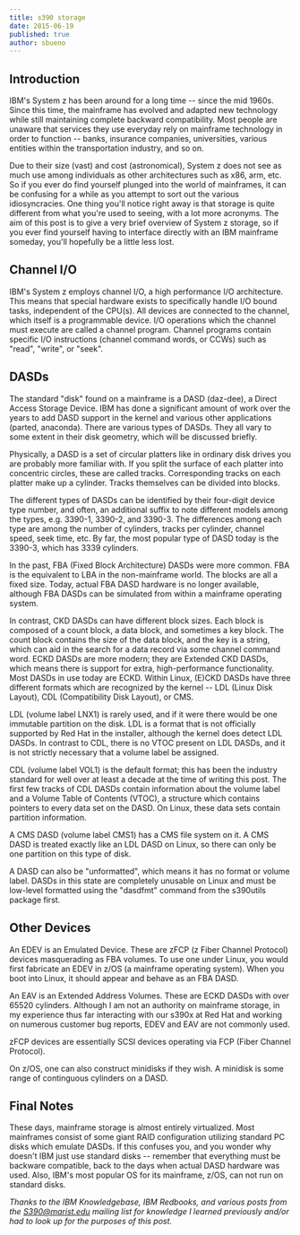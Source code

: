 ```yaml
---
title: s390 storage
date: 2015-06-19
published: true
author: sbueno
---
```


Introduction
------------

IBM's System z has been around for a long time -- since the mid 1960s. Since this time, the mainframe has evolved and adapted new technology while still maintaining complete backward compatibility. Most people are unaware that services they use everyday rely on mainframe technology in order to function -- banks, insurance companies, universities, various entities within the transportation industry, and so on.

Due to their size (vast) and cost (astronomical), System z does not see as much use among individuals as other architectures such as x86, arm, etc. So if you ever do find yourself plunged into the world of mainframes, it can be confusing for a while as you attempt to sort out the various idiosyncracies. One thing you'll notice right away is that storage is quite different from what you're used to seeing, with a lot more acronyms. The aim of this post is to give a very brief overview of System z storage, so if you ever find yourself having to interface directly with an IBM mainframe someday, you'll hopefully be a little less lost.

Channel I/O
-----------

IBM's System z employs channel I/O, a high performance I/O architecture. This means that special hardware exists to specifically handle I/O bound tasks, independent of the CPU(s). All devices are connected to the channel, which itself is a programmable device. I/O operations which the channel must execute are called a channel program. Channel programs contain specific I/O instructions (channel command words, or CCWs) such as "read", "write", or "seek".

DASDs
-----

The standard "disk" found on a mainframe is a DASD (daz-dee), a Direct Access Storage Device. IBM has done a significant amount of work over the years to add DASD support in the kernel and various other applications (parted, anaconda). There are various types of DASDs. They all vary to some extent in their disk geometry, which will be discussed briefly. 

Physically, a DASD is a set of circular platters like in ordinary disk drives you are probably more familiar with. If you split the surface of each platter into concentric circles, these are called tracks. Corresponding tracks on each platter make up a cylinder. Tracks themselves can be divided into blocks.

The different types of DASDs can be identified by their four-digit device type number, and often, an additional suffix to note different models among the types, e.g. 3390-1, 3390-2, and 3390-3. The differences among each type are among the number of cylinders, tracks per cylinder, channel speed, seek time, etc. By far, the most popular type of DASD today is the 3390-3, which has 3339 cylinders.

In the past, FBA (Fixed Block Architecture) DASDs were more common. FBA is the equivalent to LBA in the non-mainframe world. The blocks are all a fixed size. Today, actual FBA DASD hardware is no longer available, although FBA DASDs can be simulated from within a mainframe operating system.

In contrast, CKD DASDs can have different block sizes. Each block is composed of a count block, a data block, and sometimes a key block. The count block contains the size of the data block, and the key is a string, which can aid in the search for a data record via some channel command word. ECKD DASDs are more modern; they are Extended CKD DASDs, which means there is support for extra, high-performance functionality. Most DASDs in use today are ECKD. Within Linux, (E)CKD DASDs have three different formats which are recognized by the kernel -- LDL (Linux Disk Layout), CDL (Compatibility Disk Layout), or CMS.

LDL (volume label LNX1) is rarely used, and if it were there would be one immutable partition on the disk. LDL is a format that is not officially supported by Red Hat in the installer, although the kernel does detect LDL DASDs. In contrast to CDL, there is no VTOC present on LDL DASDs, and it is not strictly necessary that a volume label be assigned.

CDL (volume label VOL1) is the default format; this has been the industry standard for well over at least a decade at the time of writing this post. The first few tracks of CDL DASDs contain information about the volume label and a Volume Table of Contents (VTOC), a structure which contains pointers to every data set on the DASD. On Linux, these data sets contain partition information.

A CMS DASD (volume label CMS1) has a CMS file system on it. A CMS DASD is treated exactly like an LDL DASD on Linux, so there can only be one partition on this type of disk.

A DASD can also be "unformatted", which means it has no format or volume label. DASDs in this state are completely unusable on Linux and must be low-level formatted using the "dasdfmt" command from the s390utils package first.

Other Devices
-------------

An EDEV is an Emulated Device. These are zFCP (z Fiber Channel Protocol) devices masquerading as FBA volumes. To use one under Linux, you would first fabricate an EDEV in z/OS (a mainframe operating system). When you boot into Linux, it should appear and behave as an FBA DASD.

An EAV is an Extended Address Volumes. These are ECKD DASDs with over 65520 cylinders.
Although I am not an authority on mainframe storage, in my experience thus far interacting with our s390x at Red Hat and working on numerous customer bug reports, EDEV and EAV are not commonly used.

zFCP devices are essentially SCSI devices operating via FCP (Fiber Channel Protocol).

On z/OS, one can also construct minidisks if they wish. A minidisk is some range of continguous cylinders on a DASD.

Final Notes
-----------

These days, mainframe storage is almost entirely virtualized. Most mainframes consist of some giant RAID configuration utilizing standard PC disks which emulate DASDs. If this confuses you, and you wonder why doesn't IBM just use standard disks -- remember that everything must be backware compatible, back to the days when actual DASD hardware was used. Also, IBM's most popular OS for its mainframe, z/OS, can not run on standard disks.


*Thanks to the IBM Knowledgebase, IBM Redbooks, and various posts from the S390@marist.edu mailing list for knowledge I learned previously and/or had to look up for the purposes of this post.*
